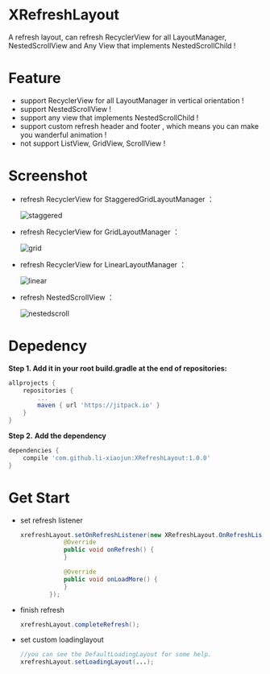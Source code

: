 # XRefreshLayout
A refresh layout, can refresh RecyclerView for all LayoutManager, NestedScrollView and Any View that implements NestedScrollChild !



# Feature

- support RecyclerView for all LayoutManager in vertical orientation !
- support NestedScrollView !
- support any view that implements NestedScrollChild !
- support custom refresh header and footer , which means you can make you wanderful animation !
- not support ListView, GridView, ScrollView !



# Screenshot

- refresh RecyclerView for StaggeredGridLayoutManager ：

  ![staggered](/Screenshot/staggered.gif)

- refresh RecyclerView for GridLayoutManager ：

  ![grid](/Screenshot/grid.gif)

- refresh RecyclerView for LinearLayoutManager ：

  ![linear](/Screenshot/linear.gif)

- refresh NestedScrollView ：

  ![nestedscroll](/Screenshot/nestedscroll.gif)






# Depedency

**Step 1. Add it in your root build.gradle at the end of repositories:**

```groovy
allprojects {
	repositories {
		...
		maven { url 'https://jitpack.io' }
	}
}
```

**Step 2.** **Add the dependency**

```groovy
dependencies {
	compile 'com.github.li-xiaojun:XRefreshLayout:1.0.0'
}
```





# Get Start

- set refresh listener

  ```java
  xrefreshLayout.setOnRefreshListener(new XRefreshLayout.OnRefreshListener() {
              @Override
              public void onRefresh() {
              }

              @Override
              public void onLoadMore() {
              }
          });
  ```

- finish refresh

  ```java
  xrefreshLayout.completeRefresh();
  ```

- set custom loadinglayout

  ```java
  //you can see the DefaultLoadingLayout for some help.
  xrefreshLayout.setLoadingLayout(...);
  ```

  ​